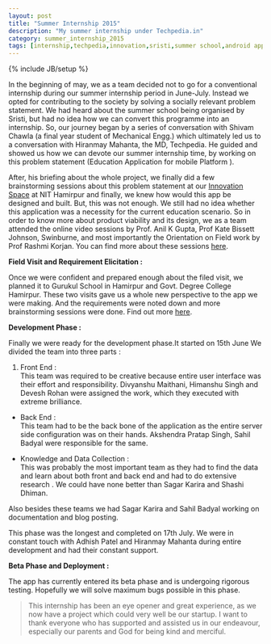 ```yaml
---
layout: post
title: "Summer Internship 2015"
description: "My summer internship under Techpedia.in"
category: summer_internship_2015
tags: [internship,techpedia,innovation,sristi,summer school,android app,edzoo]
---
```

{% include JB/setup %}

In the beginning of may, we as a team decided not to go for a conventional internship during our summer internship period in  June-July. Instead we opted for contributing to the society by solving a socially relevant problem statement. We had heard about the summer school being organised by Sristi, but had no idea how we can convert this programme into an internship. So, our journey began by a series of conversation with Shivam Chawla (a final year student of Mechanical Engg.) which ultimately led us to a conversation with Hiranmay Mahanta, the MD, Techpedia. He guided and showed us how we can devote our summer internship time, by working on this problem statement (Education Application for mobile Platform ).  

After, his briefing about the whole project, we finally did a few brainstorming sessions about this problem statement at our [Innovation Space](http://www.iesnith.in/) at NIT Hamirpur and finally, we knew how would this app be designed and built. But, this was not enough. We still had no idea whether this application was a necessity for the current education scenario. So in order to know more about product viability and its design, we as a team attended the online video sessions by Prof. Anil K Gupta, Prof Kate Bissett Johnson, Swinburne, and most importantly the Orientation on Field work by Prof Rashmi Korjan. You can find more about these sessions [here](http://summerschool.sristi.org/summer-school-2015-review-by-nit-hamirpur/).

**Field Visit and Requirement Elicitation :**

Once we were confident and prepared enough about the filed visit, we planned it to Gurukul School in Hamirpur and Govt. Degree College Hamirpur. These two visits gave us a whole new perspective to the app we were making. And the requirements were noted down and more brainstorming sessions were done. Find out more [here](http://summerschool.sristi.org/field-visit-for-education-mobile-app/).  

**Development Phase :**  

Finally we were ready for the development phase.It started on 15th June We divided the team into three parts :  

1. Front End :  
This team was required to be creative because entire user interface was their effort and responsibility. Divyanshu Maithani, Himanshu Singh and Devesh Rohan were assigned the work, which they executed with extreme brilliance.  

* Back End :  
This team had to be the back bone of the application as the entire server side configuration was on their hands. Akshendra Pratap Singh, Sahil Badyal were responsible for the same.  

* Knowledge and Data Collection :  
This was probably the most important team as they had to find the data and learn about both front and back end and had to do extensive research . We could have none better than Sagar Karira and Shashi Dhiman.

 Also besides these teams we had Sagar Karira and Sahil Badyal working on documentation and blog posting.  

This phase was the longest and completed on 17th July. We were in constant touch with Adhish Patel and Hiranmay Mahanta during entire development and had their constant support.  

**Beta Phase and Deployment :**  

The app has currently entered its beta phase and is undergoing rigorous testing. Hopefully we will solve maximum bugs possible in this phase.  

>This internship has been an eye opener and great experience, as we now have a project which could very well be our startup. I want to thank everyone who has supported and assisted us in our endeavour, especially our parents and God for being kind and merciful.
